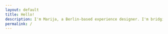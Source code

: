 ```yaml
---
layout: default
title: Hello!
description: I'm Marija, a Berlin-based experience designer. I'm bridging the gap between design and development, by focusing on designing and developing consistent UIs through design systems. 
permalink: /
---
```


